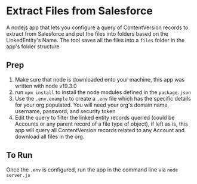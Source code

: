 # Extract Files from Salesforce

A nodejs app that lets you configure a query of ContentVersion records to extract from Salesforce and put the files into folders based on the LinkedEntity's Name. The tool saves all the files into a `files` folder in the app's folder structure

## Prep

1. Make sure that node is downloaded onto your machine, this app was written with node v19.3.0
3. run `npm install` to install the node modules defined in the `package.json`
2. Use the `.env.example` to create a `.env` file which has the specific details for your org populated. You will need your org's domain name, username, password, and security token
3. Edit the query to filter the linked entity records queried (could be Accounts or any parent record of a file type of object), if left as is, this app will query all ContentVersion records related to any Account and download all files in the org.

## To Run

Once the `.env` is configured, run the app in the command line via `node server.js`
